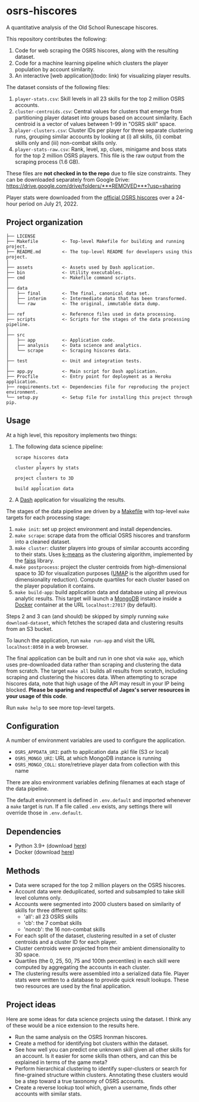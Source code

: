 osrs-hiscores
=============

A quantitative analysis of the Old School Runescape hiscores.

This repository contributes the following:

1. Code for web scraping the OSRS hiscores, along with the resulting dataset.
2. Code for a machine learning pipeline which clusters the player population by account similarity.
3. An interactive [web application](todo: link) for visualizing player results.

The dataset consists of the following files:

1. `player-stats.csv`: Skill levels in all 23 skills for the top 2 million OSRS accounts.
2. `cluster-centroids.csv`: Central values for clusters that emerge from partitioning player dataset into groups based on account similarity. Each centroid is a vector of values between 1-99 in "OSRS skill" space.
3. `player-clusters.csv`: Cluster IDs per player for three separate clustering runs, grouping similar accounts by looking at (i) all skills, (ii) combat skills only and (iii) non-combat skills only.
4. `player-stats-raw.csv`: Rank, level, xp, clues, minigame and boss stats for the top 2 million OSRS players. This file is the raw output from the scraping process (1.6 GB).

These files are **not checked in to the repo** due to file size constraints. They can be downloaded separately from Google Drive: <https://drive.google.com/drive/folders/***REMOVED***?usp=sharing>

Player stats were downloaded from the [official OSRS hiscores](https://secure.runescape.com/m=hiscore_oldschool/overall) over a 24-hour period on July 21, 2022.

Project organization
--------------------

    ├── LICENSE
    ├── Makefile         <- Top-level Makefile for building and running project.
    ├── README.md        <- The top-level README for developers using this project.
    │
    ├── assets           <- Assets used by Dash application.           
    ├── bin              <- Utility executables.
    ├── cmd              <- Makefile command scripts.
    │
    ├── data
    │   ├── final        <- The final, canonical data set.
    │   ├── interim      <- Intermediate data that has been transformed.
    │   └── raw          <- The original, immutable data dump.
    │
    ├── ref              <- Reference files used in data processing.
    ├── scripts          <- Scripts for the stages of the data processing pipeline.
    │
    ├── src
    │   ├── app          <- Application code.
    │   ├── analysis     <- Data science and analytics.
    │   └── scrape       <- Scraping hiscores data.
    │
    ├── test             <- Unit and integration tests.
    │
    ├── app.py           <- Main script for Dash application.
    ├── Procfile         <- Entry point for deployment as a Heroku application.
    ├── requirements.txt <- Dependencies file for reproducing the project environment.
    └── setup.py         <- Setup file for installing this project through pip.

Usage
-----

At a high level, this repository implements two things:

1. The following data science pipeline:

    ```
    scrape hiscores data
             ↓
    cluster players by stats
             ↓
    project clusters to 3D
             ↓
    build application data
    ```

2. A [Dash](https://plotly.com/dash/) application for visualizing the results.

The stages of the data pipeline are driven by a [Makefile](https://opensource.com/article/18/8/what-how-makefile) with top-level `make` targets for each processing stage:

1. `make init`: set up project environment and install dependencies.
2. `make scrape`: scrape data from the official OSRS hiscores and transform into a cleaned dataset.
3. `make cluster`: cluster players into groups of similar accounts according to their stats. Uses [k-means](https://en.wikipedia.org/wiki/K-means_clustering) as the clustering algorithm, implemented by the [faiss](https://github.com/facebookresearch/faiss) library.
4. `make postprocess`: project the cluster centroids from high-dimensional space to 3D for visualization purposes ([UMAP](https://umap-learn.readthedocs.io/en/latest/index.html#) is the algorithm used for dimensionality reduction). Compute quartiles for each cluster based on the player population it contains.
5. `make build-app`: build application data and database using all previous analytic results. This target will launch a [MongoDB](https://www.mongodb.com/) instance inside a [Docker](https://www.docker.com/) container at the URL `localhost:27017` (by default).

Steps 2 and 3 can (and should) be skipped by simply running `make download-dataset`, which fetches the scraped data and clustering results from an S3 bucket.

To launch the application, run `make run-app` and visit the URL `localhost:8050` in a web browser.

The final application can be built and run in one shot via `make app`, which uses pre-downloaded data rather than scraping and clustering the data from scratch. The target `make all` builds all results from scratch, including scraping and clustering the hiscores data. When attempting to scrape hiscores data, note that high usage of the API may result in your IP being blocked. **Please be sparing and respectful of Jagex's server resources in your usage of this code**.

Run `make help` to see more top-level targets.

Configuration
-------------

A number of environment variables are used to configure the application.

* `OSRS_APPDATA_URI`: path to application data .pkl file (S3 or local)
* `OSRS_MONGO_URI`: URL at which MongoDB instance is running
* `OSRS_MONGO_COLL`: store/retrieve player data from collection with this name

There are also environment variables defining filenames at each stage of the data pipeline.

The default environment is defined in `.env.default` and imported whenever a `make` target is run. If a file called `.env` exists, any settings there will override those in `.env.default`.

Dependencies
------------

* Python 3.9+ (download [here](https://www.python.org/downloads/))
* Docker (download [here](https://docs.docker.com/get-docker/))

Methods
-------

* Data were scraped for the top 2 million players on the OSRS hiscores.
* Account data were deduplicated, sorted and subsampled to take skill level columns only.
* Accounts were segmented into 2000 clusters based on similarity of skills for three different splits:
  * 'all': all 23 OSRS skills
  * 'cb': the 7 combat skills
  * 'noncb': the 16 non-combat skills
* For each split of the dataset, clustering resulted in a set of cluster centroids and a cluster ID for each player.
* Cluster centroids were projected from their ambient dimensionality to 3D space.
* Quartiles (the 0, 25, 50, 75 and 100th percentiles) in each skill were computed by aggregating the accounts in each cluster.
* The clustering results were assembled into a serialized data file. Player stats were written to a database to provide quick result lookups. These two resources are used by the final application.

Project ideas
-------------

Here are some ideas for data science projects using the dataset. I think any of these would be a nice extension to the results here.

* Run the same analysis on the OSRS Ironman hiscores.
* Create a method for identifying bot clusters within the dataset.
* See how well you can predict one unknown skill given all other skills for an account. Is it easier for some skills than others, and can this be explained in terms of the game meta?
* Perform hierarchical clustering to identify super-clusters or search for fine-grained structure within clusters. Annotating these clusters would be a step toward a true taxonomy of OSRS accounts.
* Create a reverse lookup tool which, given a username, finds other accounts with similar stats.
